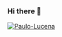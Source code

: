 ### Hi there 👋
[![Paulo-Lucena](https://github-readme-stats.vercel.app/api/top-langs/?username=Paulo-Lucena&hide=html&layout=compact&theme=default)](https://github.com/Paulo-Lucena/)
